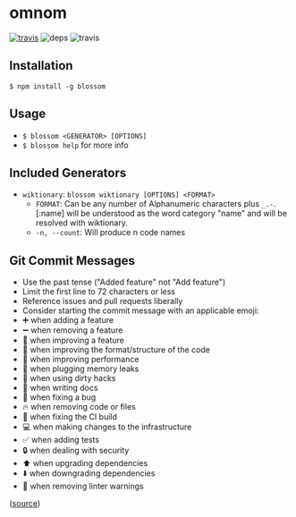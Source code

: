 # omnom
[![travis](https://img.shields.io/travis/RobinThrift/omnom.svg?style=flat-square)](https://travis-ci.org/RobinThrift/omnom)
![deps](https://img.shields.io/david/RobinThrift/omnom.svg?style=flat-square)
![travis](https://img.shields.io/david/dev/RobinThrift/omnom.svg?style=flat-square)

## Installation
`$ npm install -g blossom`

## Usage
- `$ blossom <GENERATOR> [OPTIONS]`
- `$ blossom help` for more info

## Included Generators
- `wiktionary`: `blossom wiktionary [OPTIONS] <FORMAT>`
    - `FORMAT`: Can be any number of Alphanumeric characters plus `_.-`. [:name] will be understood as the word category "name" and will be resolved with wiktionary.
    - `-n, --count`: Will produce n code names

## Git Commit Messages

- Use the past tense ("Added feature" not "Add feature")
- Limit the first line to 72 characters or less
- Reference issues and pull requests liberally
- Consider starting the commit message with an applicable emoji:
 - ➕ when adding a feature
 - ➖ when removing a feature
 - 🎉 when improving a feature
 - 🎨 when improving the format/structure of the code
 - 🐎 when improving performance
 - 🚱 when plugging memory leaks
 - 🔞 when using dirty hacks
 - 📝 when writing docs
 - 🐛 when fixing a bug
 - 🔥 when removing code or files
 - 💚 when fixing the CI build
 - 💻 when making changes to the infrastructure
 - ✅ when adding tests
 - 🔒 when dealing with security
 - ⬆️ when upgrading dependencies
 - ⬇️ when downgrading dependencies
 - 👕 when removing linter warnings

([source](https://atom.io/docs/latest/contributing#git-commit-messages))
